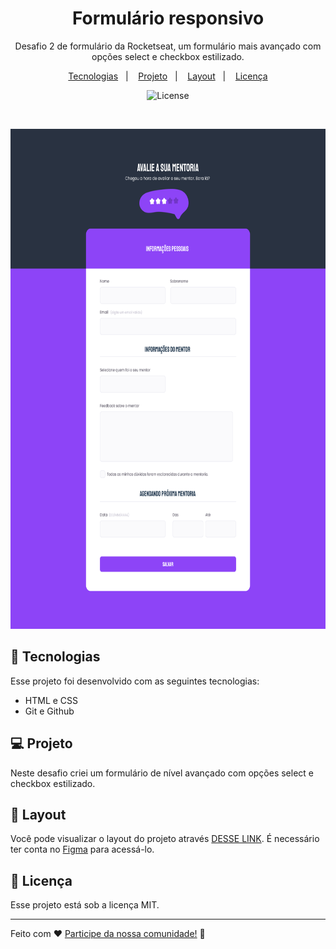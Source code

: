 <h1 align="center"> Formulário responsivo </h1>

<p align="center">
Desafio 2 de formulário da Rocketseat, um formulário mais avançado com opções select e checkbox estilizado.
</p>

<p align="center">
  <a href="#-tecnologias">Tecnologias</a>&nbsp;&nbsp;&nbsp;|&nbsp;&nbsp;&nbsp;
  <a href="#-projeto">Projeto</a>&nbsp;&nbsp;&nbsp;|&nbsp;&nbsp;&nbsp;
  <a href="#-layout">Layout</a>&nbsp;&nbsp;&nbsp;|&nbsp;&nbsp;&nbsp;
  <a href="#memo-licença">Licença</a>
</p>

<p align="center">
  <img alt="License" src="https://img.shields.io/static/v1?label=license&message=MIT&color=49AA26&labelColor=000000">
</p>

<br>

<p align="center">
  <img alt="layout do projeto" src=".github/preview.png" width="auto" height="800">
</p>

## 🚀 Tecnologias

Esse projeto foi desenvolvido com as seguintes tecnologias:

- HTML e CSS
- Git e Github

## 💻 Projeto

Neste desafio criei um formulário de nível avançado com opções select e checkbox estilizado.

## 🔖 Layout

Você pode visualizar o layout do projeto através [DESSE LINK](https://www.figma.com/file/x8vUypVGMYS67txnfxSoTn/Stage-03---Formul%C3%A1rio-avan%C3%A7ado-(Copy)?node-id=0%3A1&t=YnYCRWwY0L2e8K4O-1). É necessário ter conta no [Figma](https://figma.com) para acessá-lo.

## :memo: Licença

Esse projeto está sob a licença MIT.

---

Feito com ♥ [Participe da nossa comunidade!](https://discord.gg/rocketseat) :wave:
